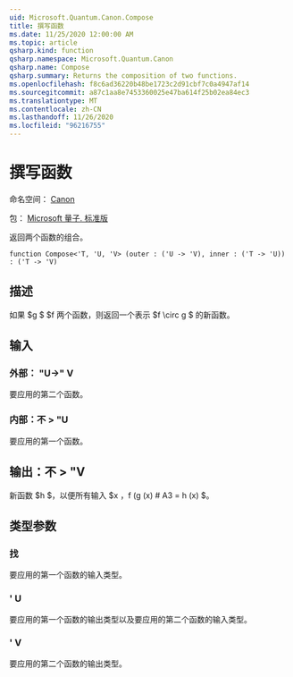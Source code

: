 ```yaml
---
uid: Microsoft.Quantum.Canon.Compose
title: 撰写函数
ms.date: 11/25/2020 12:00:00 AM
ms.topic: article
qsharp.kind: function
qsharp.namespace: Microsoft.Quantum.Canon
qsharp.name: Compose
qsharp.summary: Returns the composition of two functions.
ms.openlocfilehash: f8c6ad36220b48be1723c2d91cbf7c0a4947af14
ms.sourcegitcommit: a87c1aa8e7453360025e47ba614f25b02ea84ec3
ms.translationtype: MT
ms.contentlocale: zh-CN
ms.lasthandoff: 11/26/2020
ms.locfileid: "96216755"
---
```

# <a name="compose-function"></a>撰写函数

命名空间： [Canon](xref:Microsoft.Quantum.Canon)

包： [Microsoft 量子. 标准版](https://nuget.org/packages/Microsoft.Quantum.Standard)


返回两个函数的组合。

```qsharp
function Compose<'T, 'U, 'V> (outer : ('U -> 'V), inner : ('T -> 'U)) : ('T -> 'V)
```


## <a name="description"></a>描述

如果 $g $ $f 两个函数，则返回一个表示 $f \circ g $ 的新函数。

## <a name="input"></a>输入

### <a name="outer--u---v"></a>外部： "U->" V

要应用的第二个函数。


### <a name="inner--t---u"></a>内部：不 > "U

要应用的第一个函数。



## <a name="output--t---v"></a>输出：不 > "V

新函数 $h $，以便所有输入 $x $，$f (g (x) # A3 = h (x) $。

## <a name="type-parameters"></a>类型参数

### <a name="t"></a>找

要应用的第一个函数的输入类型。
### <a name="u"></a>' U

要应用的第一个函数的输出类型以及要应用的第二个函数的输入类型。
### <a name="v"></a>' V

要应用的第二个函数的输出类型。